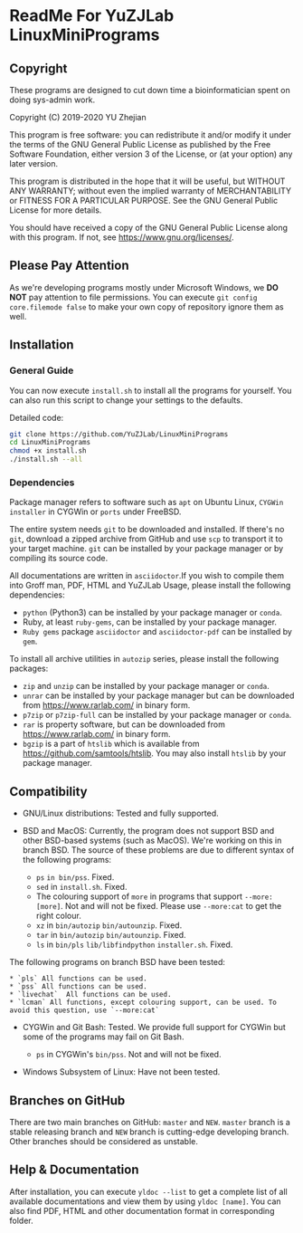 # ReadMe For YuZJLab LinuxMiniPrograms
## Copyright

These programs are designed to cut down time a bioinformatician spent on doing sys-admin work.

Copyright (C) 2019-2020 YU Zhejian

This program is free software: you can redistribute it and/or modify it under the terms of the GNU General Public License as published by the Free Software Foundation, either version 3 of the License, or (at your option) any later version.

This program is distributed in the hope that it will be useful, but WITHOUT ANY WARRANTY; without even the implied warranty of MERCHANTABILITY or FITNESS FOR A PARTICULAR PURPOSE.  See the GNU General Public License for more details.

You should have received a copy of the GNU General Public License along with this program.  If not, see <https://www.gnu.org/licenses/>.

## Please Pay Attention

As we're developing programs mostly under Microsoft Windows, we **DO NOT** pay attention to file permissions. You can execute `git config core.filemode false` to make your own copy of repository ignore them as well.

## Installation

### General Guide
You can now execute `install.sh` to install all the programs for yourself. You can also run this script to change your settings to the defaults.

Detailed code:

```bash
git clone https://github.com/YuZJLab/LinuxMiniPrograms
cd LinuxMiniPrograms
chmod +x install.sh
./install.sh --all
```

### Dependencies

Package manager refers to software such as `apt` on Ubuntu Linux, `CYGWin installer` in CYGWin or  `ports` under FreeBSD.

The entire system needs `git` to be downloaded and installed. If there's no `git`, download a zipped archive from GitHub and use `scp` to transport it to your target machine. `git` can be installed by your package manager or by compiling its source code.

All documentations are written in `asciidoctor`.If you wish to compile them into Groff man, PDF, HTML and YuZJLab Usage, please install the following dependencies:

* `python` (Python3) can be installed by your package manager or `conda`.
* Ruby, at least `ruby-gems`, can be installed by your package manager.
* `Ruby gems` package `asciidoctor` and `asciidoctor-pdf` can be installed by `gem`.

To install all archive utilities in `autozip` series, please install the following packages:

* `zip` and `unzip` can be installed by your package manager or `conda`.
* `unrar` can be installed by your package manager but can be downloaded from https://www.rarlab.com/ in binary form.
* `p7zip` or `p7zip-full` can be installed by your package manager or `conda`.
* `rar` is property software, but can be downloaded from https://www.rarlab.com/ in binary form.
* `bgzip` is a part of `htslib` which is available from https://github.com/samtools/htslib. You may also install `htslib` by your package manager.

## Compatibility

* GNU/Linux distributions: Tested and fully supported.
* BSD and MacOS: Currently, the program does not support BSD and other BSD-based systems (such as MacOS). We're working on this in branch BSD. The source of these problems are due to different syntax of the following programs:

    * `ps` `in bin/pss`. Fixed.
    * `sed` in `install.sh`. Fixed.
    * The colouring support of `more` in programs that support `--more:[more]`. Not and will not be fixed. Please use `--more:cat` to get the right colour.
    * `xz` in `bin/autozip` `bin/autounzip`. Fixed.
    * `tar` in `bin/autozip` `bin/autounzip`. Fixed.
    * `ls` in `bin/pls` `lib/libfindpython` `installer.sh`. Fixed.

The following programs on branch BSD have been tested:

    * `pls` All functions can be used.
    * `pss` All functions can be used.
    * `livechat`  All functions can be used.
    * `lcman` All functions, except colouring support, can be used. To avoid this question, use `--more:cat`

* CYGWin and Git Bash: Tested. We provide full support for CYGWin but some of the programs may fail on Git Bash.

    * `ps` in CYGWin's `bin/pss`. Not and will not be fixed. 

* Windows Subsystem of Linux: Have not been tested.

## Branches on GitHub

There are two main branches on GitHub: `master` and `NEW`. `master` branch is a stable releasing branch and `NEW` branch is cutting-edge developing branch. Other branches should be considered as unstable.

## Help & Documentation
After installation, you can execute `yldoc --list` to get a complete list of all available documentations and view them by using `yldoc [name]`. You can also find PDF, HTML and other documentation format in corresponding folder.

